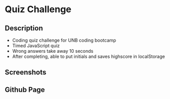 # Quiz Challenge

## Description

- Coding quiz challenge for UNB coding bootcamp
- Timed JavaScript quiz
- Wrong answers take away 10 seconds
- After completing, able to put initials and saves highscore in localStorage

## Screenshots

## Github Page
